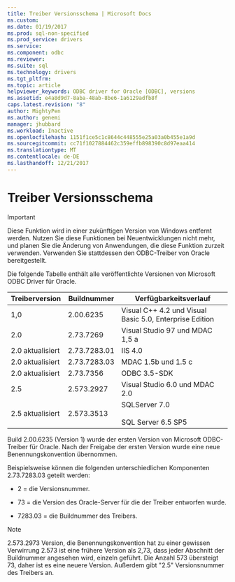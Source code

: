```yaml
---
title: Treiber Versionsschema | Microsoft Docs
ms.custom: 
ms.date: 01/19/2017
ms.prod: sql-non-specified
ms.prod_service: drivers
ms.service: 
ms.component: odbc
ms.reviewer: 
ms.suite: sql
ms.technology: drivers
ms.tgt_pltfrm: 
ms.topic: article
helpviewer_keywords: ODBC driver for Oracle [ODBC], versions
ms.assetid: e4a8d9d7-8aba-48ab-8be6-1a6129adfb8f
caps.latest.revision: "8"
author: MightyPen
ms.author: genemi
manager: jhubbard
ms.workload: Inactive
ms.openlocfilehash: 1151f1ce5c1c8644c448555e25a03a0b455e1a9d
ms.sourcegitcommit: cc71f1027884462c359effb898390c8d97eaa414
ms.translationtype: MT
ms.contentlocale: de-DE
ms.lasthandoff: 12/21/2017
---
```

# <a name="driver-version-scheme"></a>Treiber Versionsschema
> [!IMPORTANT]  
>  Diese Funktion wird in einer zukünftigen Version von Windows entfernt werden. Nutzen Sie diese Funktionen bei Neuentwicklungen nicht mehr, und planen Sie die Änderung von Anwendungen, die diese Funktion zurzeit verwenden. Verwenden Sie stattdessen den ODBC-Treiber von Oracle bereitgestellt.  
  
 Die folgende Tabelle enthält alle veröffentlichte Versionen von Microsoft ODBC Driver für Oracle.  
  
|Treiberversion|Buildnummer|Verfügbarkeitsverlauf|  
|--------------------|------------------|--------------------------|  
|1,0|2.00.6235|Visual C++ 4.2 und Visual Basic 5.0, Enterprise Edition|  
|2.0|2.73.7269|Visual Studio 97 und MDAC 1,5 a|  
|2.0 aktualisiert|2.73.7283.01|IIS 4.0|  
|2.0 aktualisiert|2.73.7283.03|MDAC 1.5b und 1.5 c|  
|2.0 aktualisiert|2.73.7356|ODBC 3.5-SDK|  
|2.5|2.573.2927|Visual Studio 6.0 und MDAC 2.0|  
|2.5 aktualisiert|2.573.3513|SQLServer 7.0<br /><br /> SQL Server 6.5 SP5|  
  
 Build 2.00.6235 (Version 1) wurde der ersten Version von Microsoft ODBC-Treiber für Oracle. Nach der Freigabe der ersten Version wurde eine neue Benennungskonvention übernommen.  
  
 Beispielsweise können die folgenden unterschiedlichen Komponenten 2.73.7283.03 geteilt werden:  
  
-   2 = die Versionsnummer.  
  
-   73 = die Version des Oracle-Server für die der Treiber entworfen wurde.  
  
-   7283.03 = die Buildnummer des Treibers.  
  
> [!NOTE]  
>  2.573.2973 Version, die Benennungskonvention hat zu einer gewissen Verwirrung 2.573 ist eine frühere Version als 2,73, dass jeder Abschnitt der Buildnummer angesehen wird, einzeln geführt. Die Anzahl 573 übersteigt 73, daher ist es eine neuere Version. Außerdem gibt "2.5" Versionsnummer des Treibers an.
